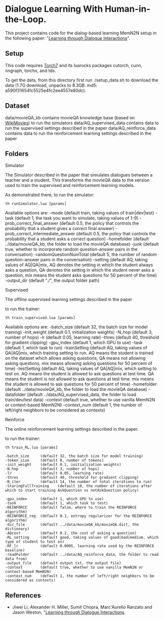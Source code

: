 # Dialogue Learning With Human-in-the-Loop.

This project contains code for the dialog-based learning MemN2N setup in the following paper: "[Learning through Dialogue Interactions](https://openreview.net/pdf?id=rkE8pVcle)".

## Setup

This code requires [Torch7](http://torch.ch) and its luarocks packages cutorch, cunn, nngraph, torchx, and tds.

To get the data, from this directory first run ./setup\_data.sh to download the data (1.7G download, unpacks to 8.3GB. md5: a590f31654fc5525e4fc2ee4557e80dc).

## Dataset
data/movieQA_kb contains movieQA knowledge base (based on [WikiMovies](http://fb.ai/babi)) to run the simulators
data/AQ_supervised_data contains data to run the supervised settings described in the paper
data/AQ_reinforce_data contains data to run the reinforcement learning settings described in the paper

## Folders
Simulator

The Simulator described in the paper that simulates dialogues between a teacher and a student.
This transforms the movieQA data to the version used to train the supervised and reinforcement learning models.

As demonstrated there, to run the simulator:

    th runSimulator.lua [params]

Available options are:
    -mode           (default train, taking values of train|dev|test)
    -task           (default 1, the task you want to simulate, taking values of 1-9)
    -prob_correct_final_answer  (default 0.5, the policy that controls the probability that a student gives a correct final answer)
    -prob_correct_intermediate_answer   (default 0.5, the policy that controls the probability that a student asks a correct question)
    -homefolder     (default ../data/movieQA_kb, the folder to load the movieQA database)
    -junk           (default true, whether to incorporate random question-answer pairs in the conversation)
    -randomQuestionNumTotal (default 5, the number of random question-answer pairs in the conversation)
    -setting        (default AQ, taking values of AQ|QA|mix, AQ denotes the setting in which the student always asks a question, QA denotes the setting in which the student never asks a question, mix means the student asks questions for 50 percent of the time)
    -output_dir     (default "./", the output folder path)


Supervised

The offline supervised learning settings described in the paper

to run the trainer:

    th train_supervised.lua [params]

Available options are:
    -batch_size		(default 32, the batch size for model training)
    -init_weight	(default 0.1, initialization weights)
    -N_hop			(default 3, number of hops)
    -lr				(default 0.05, learning rate)
    -thres			(default 40, threshold for gradient clipping)
    -gpu_index		(default 1, which GPU to use)
    -task           (default 1, which task to run)
    -trainSetting   (default AQ, taking values of QA|AQ|mix, which training setting to run. AQ means the student is trained on the dataset which allows asking questions, QA means not allowing asking questions, mix means allowing asking questions for 50 percent of time)
    -testSetting    (default AQ, taking values of QA|AQ|mix, which setting to test on. AQ means the student is allowed to ask questions at test time. QA means the student is not allowed to ask questions at test time. mix means the student is allowed to ask questions for 50 percent of time)
    -homefolder     (default ../data/movieQA_kb, the folder to load the movieQA database)
    -datafolder     (default ../data/AQ_supervised_data, the folder to load train/dev/test data)
    -context        (default true, whether to use vanilla MemN2N or context-based MemN2N)
    -context_num    (default 1, the number of left/right neighbors to be considered as contexts)


Reinforce

The online reinforcement learning settings described in the paper.

to run the trainer:

    th train_RL.lua [params]

    -batch_size		(default 32, the batch size for model training)
    -token_size		(default 0, number of tokens)
    -init_weight	(default 0.1, initialization weights)
    -N_hop			(default 3, number of hops)
    -lr				(default 0.05, learning rate)
    -thres			(default 40, threshold for gradient clipping)
    -N_iter         (default 14, the number of total iterations to run)
    -StaringFullTraining    (default 10, the number of iterations after which to start training AskQuestion vs notAskQuestion policy)

    -gpu_index		(default 1, which GPU to use)
    -task			(default 1, which task to test)
    -REINFORCE      (default false, where to train the REINFORCE algorithm)
    -REINFORCE_reg  (default 0.1, entropy regularizer for the REINFORCE algorithm)
    -dic_file       (default ../data/movieQA_kb/movieQA.dict, the dictionary)
    -AQcost         (default 0.2, the cost of asking a question)
    -RL_setting     (default good, taking values of good|bad|medium, which type of student to test on)
    -RF_lr          (default 0.0005, learning rate used by the REINFORCE baseline)
    -readFolder     (default ../data/AQ_reinforce_data, the folder to read data from)
    -output_file    (default output.txt, the output file)
    -context        (default true, whether to use vanilla MemN2N or context-based MemN2N)
    -context_num    (default 1, the number of left/right neighbors to be considered as contexts)

## References

* Jiwei Li, Alexander H. Miller, Sumit Chopra, Marc'Aurelio Ranzato and Jason Weston, "[Learning through Dialogue Interactions](https://openreview.net/pdf?id=rkE8pVcle).
